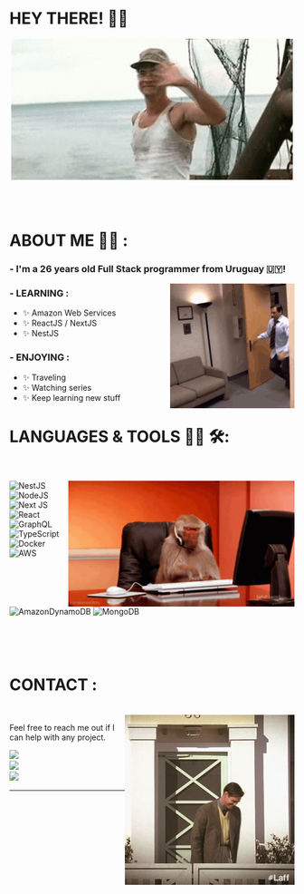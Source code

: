 # HEY THERE! 🙌🏻

<div align="center">
<img hight="300" width="auto" alt="GIF" align="center" src="https://raw.githubusercontent.com/joaquinzxy/joaquinzxy/main/media/waving.gif">
</div>

</br>
</br>
</br>

# ABOUT ME 👋🏻 :

### - I'm a 26 years old Full Stack programmer from Uruguay 🇺🇾!

<img heght="500" width="auto" alt="GIF" align="right" src="https://raw.githubusercontent.com/joaquinzxy/joaquinzxy/main/media/parkour.gif">

### - LEARNING :

- ✨ Amazon Web Services
- ✨ ReactJS / NextJS
- ✨ NestJS

### - ENJOYING :

- ✨ Traveling
- ✨ Watching series
- ✨ Keep learning new stuff

# LANGUAGES & TOOLS 👨‍💻 🛠:

</br>
<p align="center">
<img heght="200" width="400" alt="GIF" align="right" src="https://raw.githubusercontent.com/joaquinzxy/joaquinzxy/main/media/programming.gif">


![NestJS](https://img.shields.io/badge/nestjs-%23E0234E.svg?style=for-the-badge&logo=nestjs&logoColor=white)
![NodeJS](https://img.shields.io/badge/node.js-6DA55F?style=for-the-badge&logo=node.js&logoColor=white)
![Next JS](https://img.shields.io/badge/Next-black?style=for-the-badge&logo=next.js&logoColor=white)
![React](https://img.shields.io/badge/react-%2320232a.svg?style=for-the-badge&logo=react&logoColor=%2361DAFB)
</br>
![GraphQL](https://img.shields.io/badge/-GraphQL-E10098?style=for-the-badge&logo=graphql&logoColor=white)
![TypeScript](https://img.shields.io/badge/typescript-%23007ACC.svg?style=for-the-badge&logo=typescript&logoColor=white)
![Docker](https://img.shields.io/badge/docker-%230db7ed.svg?style=for-the-badge&logo=docker&logoColor=white)
</br>
![AWS](https://img.shields.io/badge/AWS-%23FF9900.svg?style=for-the-badge&logo=amazon-aws&logoColor=white)
![AmazonDynamoDB](https://img.shields.io/badge/Amazon%20DynamoDB-4053D6?style=for-the-badge&logo=Amazon%20DynamoDB&logoColor=white)
![MongoDB](https://img.shields.io/badge/MongoDB-%234ea94b.svg?style=for-the-badge&logo=mongodb&logoColor=white)

</p>

</br>
</br>
</br>

# CONTACT :

<p>
 </br>

<img hight="320" width="300" align="right" alt="GIF" src="https://raw.githubusercontent.com/joaquinzxy/joaquinzxy/main/media/goodbay.webp">

Feel free to reach me out if I can help with any project.

[<img src="https://img.shields.io/badge/Portfolio-%23000000.svg?style=for-the-badge&logo=GoogleChrome&logoColor=#FFFFFF">](https://soyjoaquin.xyz/)
</br>
[<img src="https://img.shields.io/badge/linkedin-%230077B5.svg?style=for-the-badge&logo=linkedin&logoColor=white">](https://www.linkedin.com/in/joaquin-de-sosa/)
</br>
[<img src="https://img.shields.io/badge/Gmail-D14836?style=for-the-badge&logo=gmail&logoColor=white">](mailto:joaquindesosa@gmail.com)

 </p>

---
